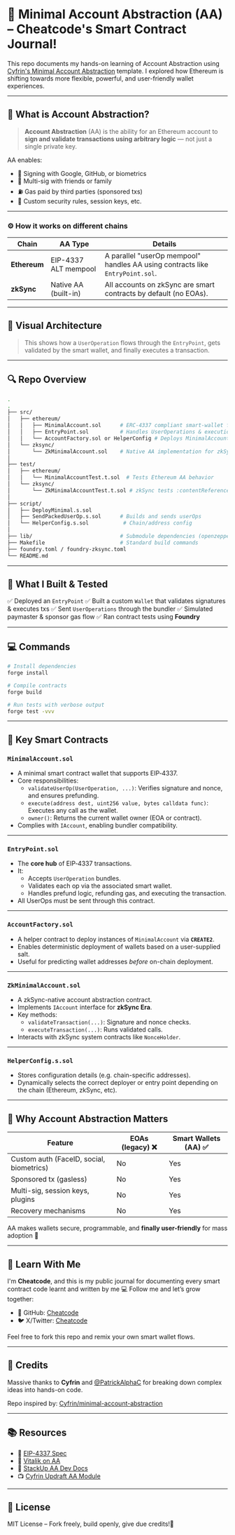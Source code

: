 

# 🧱 Minimal Account Abstraction (AA) – Cheatcode's Smart Contract Journal!

This repo documents my hands-on learning of Account Abstraction using [Cyfrin's Minimal Account Abstraction](https://github.com/Cyfrin/minimal-account-abstraction) template. I explored how Ethereum is shifting towards more flexible, powerful, and user-friendly wallet experiences.

---

## 🤖 What is Account Abstraction?

> **Account Abstraction** (AA) is the ability for an Ethereum account to **sign and validate transactions using arbitrary logic** — not just a single private key.

AA enables:

- 🔐 Signing with Google, GitHub, or biometrics
- 🤝 Multi-sig with friends or family
- ⛽ Gas paid by third parties (sponsored txs)
- 🧠 Custom security rules, session keys, etc.

---

### ⚙️ How it works on different chains

| Chain     | AA Type            | Details                                                                 |
|-----------|--------------------|-------------------------------------------------------------------------|
| **Ethereum** | EIP-4337 ALT mempool | A parallel "userOp mempool" handles AA using contracts like `EntryPoint.sol`. |
| **zkSync**   | Native AA (built-in) | All accounts on zkSync are smart contracts by default (no EOAs).       |

---

## 📐 Visual Architecture



> This shows how a `UserOperation` flows through the `EntryPoint`, gets validated by the smart wallet, and finally executes a transaction.

---

## 🔍 Repo Overview

```bash
.
.
├── src/
│   ├── ethereum/
│   │   ├── MinimalAccount.sol      # ERC‑4337 compliant smart-wallet for Ethereum
│   │   ├── EntryPoint.sol          # Handles UserOperations & execution hub
│   │   └── AccountFactory.sol or HelperConfig # Deploys MinimalAccount
│   └── zksync/
│       └── ZkMinimalAccount.sol    # Native AA implementation for zkSync Era
│
├── test/
│   ├── ethereum/
│   │   └── MinimalAccountTest.t.sol  # Tests Ethereum AA behavior
│   └── zksync/
│       └── ZkMinimalAccountTest.t.sol # zkSync tests :contentReference[oaicite:6]{index=6}
│
├── script/
│   ├── DeployMinimal.s.sol
│   ├── SendPackedUserOp.s.sol      # Builds and sends userOps
│   └── HelperConfig.s.sol           # Chain/address config
│
├── lib/                            # Submodule dependencies (openzeppelin, forge-std, etc.) :contentReference[oaicite:7]{index=7}
├── Makefile                        # Standard build commands
├── foundry.toml / foundry‑zksync.toml
└── README.md

````



---

## 🚀 What I Built & Tested

✅ Deployed an `EntryPoint`
✅ Built a custom `Wallet` that validates signatures & executes txs
✅ Sent `UserOperations` through the bundler
✅ Simulated paymaster & sponsor gas flow
✅ Ran contract tests using **Foundry**

---

## 💻 Commands

```bash
# Install dependencies
forge install

# Compile contracts
forge build

# Run tests with verbose output
forge test -vvv


```

---

## 🔑 Key Smart Contracts

### `MinimalAccount.sol`
- A minimal smart contract wallet that supports EIP‑4337.
- Core responsibilities:
  - `validateUserOp(UserOperation, ...)`: Verifies signature and nonce, and ensures prefunding.
  - `execute(address dest, uint256 value, bytes calldata func)`: Executes any call as the wallet.
  - `owner()`: Returns the current wallet owner (EOA or contract).
- Complies with `IAccount`, enabling bundler compatibility.

---

### `EntryPoint.sol`
- The **core hub** of EIP‑4337 transactions.
- It:
  - Accepts `UserOperation` bundles.
  - Validates each op via the associated smart wallet.
  - Handles prefund logic, refunding gas, and executing the transaction.
- All UserOps must be sent through this contract.

---

### `AccountFactory.sol`
- A helper contract to deploy instances of `MinimalAccount` via **`CREATE2`**.
- Enables deterministic deployment of wallets based on a user-supplied salt.
- Useful for predicting wallet addresses *before* on-chain deployment.

---

### `ZkMinimalAccount.sol`
- A zkSync-native account abstraction contract.
- Implements `IAccount` interface for **zkSync Era**.
- Key methods:
  - `validateTransaction(...)`: Signature and nonce checks.
  - `executeTransaction(...)`: Runs validated calls.
- Interacts with zkSync system contracts like `NonceHolder`.

---

### `HelperConfig.s.sol`
- Stores configuration details (e.g. chain-specific addresses).
- Dynamically selects the correct deployer or entry point depending on the chain (Ethereum, zkSync, etc).


---

## 💎 Why Account Abstraction Matters

| Feature                                  | EOAs (legacy) ❌ | Smart Wallets (AA) ✅ |
| ---------------------------------------- | --------------- | -------------------- |
| Custom auth (FaceID, social, biometrics) | No              | Yes                  |
| Sponsored tx (gasless)                   | No              | Yes                  |
| Multi-sig, session keys, plugins         | No              | Yes                  |
| Recovery mechanisms                      | No              | Yes                  |

AA makes wallets secure, programmable, and **finally user-friendly** for mass adoption 🚀

---

## 🧠 Learn With Me

I'm **Cheatcode**, and this is my public journal for documenting every smart contract code learnt and written by me 💻
Follow me and let’s grow together:

* 🧠 GitHub: [Cheatcode](https://github.com/OxCheatcode)
* 🐦 X/Twitter: [Cheatcode](https://x.com/OxCheatcode)

Feel free to fork this repo and remix your own smart wallet flows.

---

## 🙏 Credits

Massive thanks to **Cyfrin** and [@PatrickAlphaC](https://github.com/PatrickAlphaC) for breaking down complex ideas into hands-on code.

Repo inspired by: [Cyfrin/minimal-account-abstraction](https://github.com/Cyfrin/minimal-account-abstraction)

---

## 📚 Resources

* 📖 [EIP-4337 Spec](https://eips.ethereum.org/EIPS/eip-4337)
* 📘 [Vitalik on AA](https://vitalik.ca/general/2021/01/11/account_abstraction.html)
* 🧪 [StackUp AA Dev Docs](https://docs.stackup.sh/docs)
* 📺 [Cyfrin Updraft AA Module](https://github.com/Cyfrin/updraft-account-abstraction)

---

## 🧾 License

MIT License – Fork freely, build openly, give due credits!🙌


